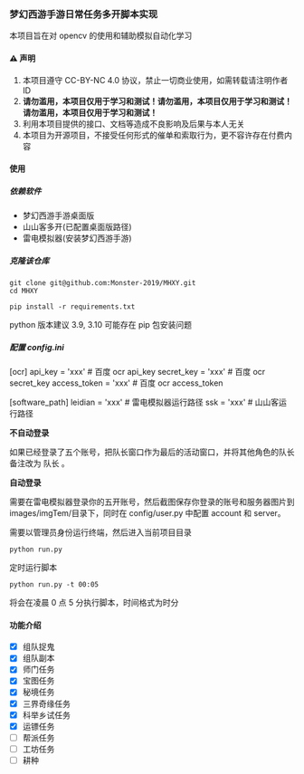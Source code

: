### 梦幻西游手游日常任务多开脚本实现

本项目旨在对 opencv 的使用和辅助模拟自动化学习

#### ⚠️ 声明

1. 本项目遵守 CC-BY-NC 4.0 协议，禁止一切商业使用，如需转载请注明作者 ID
2. **请勿滥用，本项目仅用于学习和测试！请勿滥用，本项目仅用于学习和测试！请勿滥用，本项目仅用于学习和测试！**
3. 利用本项目提供的接口、文档等造成不良影响及后果与本人无关
4. 本项目为开源项目，不接受任何形式的催单和索取行为，更不容许存在付费内容

#### 使用

##### 依赖软件

-   梦幻西游手游桌面版
-   山山客多开(已配置桌面版路径)
-   雷电模拟器(安装梦幻西游手游)

##### 克隆该仓库

```
git clone git@github.com:Monster-2019/MHXY.git
cd MHXY

pip install -r requirements.txt
```

python 版本建议 3.9, 3.10 可能存在 pip 包安装问题

##### 配置 config.ini

[ocr]
api_key = 'xxx' # 百度 ocr api_key
secret_key = 'xxx' # 百度 ocr secret_key
access_token = 'xxx' # 百度 ocr access_token

[software_path]
leidian = 'xxx' # 雷电模拟器运行路径
ssk = 'xxx' # 山山客运行路径

**不自动登录**

如果已经登录了五个账号，把队长窗口作为最后的活动窗口，并将其他角色的队长备注改为 队长 。

**自动登录**

需要在雷电模拟器登录你的五开账号，然后截图保存你登录的账号和服务器图片到 images/imgTem/目录下，同时在 config/user.py 中配置 account 和 server。

需要以管理员身份运行终端，然后进入当前项目目录

```
python run.py
```

定时运行脚本

```
python run.py -t 00:05
```

将会在凌晨 0 点 5 分执行脚本，时间格式为时分

#### 功能介绍

-   [x] 组队捉鬼
-   [x] 组队副本
-   [x] 师门任务
-   [x] 宝图任务
-   [x] 秘境任务
-   [x] 三界奇缘任务
-   [x] 科举乡试任务
-   [x] 运镖任务
-   [ ] 帮派任务
-   [ ] 工坊任务
-   [ ] 耕种
